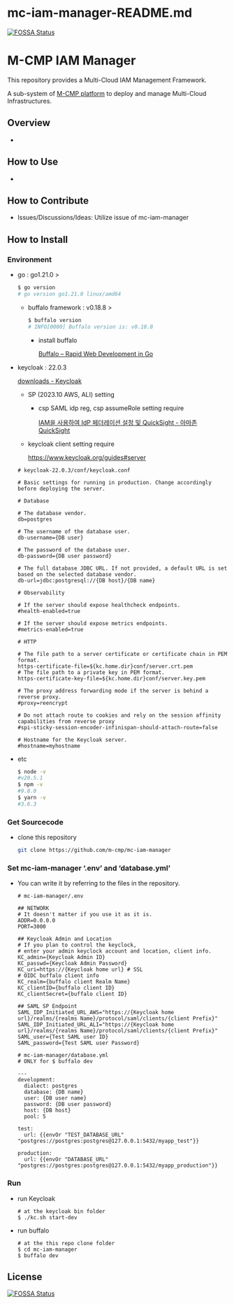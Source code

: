 # mc-iam-manager-README.md
[![FOSSA Status](https://app.fossa.com/api/projects/git%2Bgithub.com%2Fm-cmp%2Fmc-iam-manager.svg?type=shield)](https://app.fossa.com/projects/git%2Bgithub.com%2Fm-cmp%2Fmc-iam-manager?ref=badge_shield)


# M-CMP IAM Manager

This repository provides a Multi-Cloud IAM Management Framework.

A sub-system of [M-CMP platform](https://github.com/m-cmp/docs/tree/main) to deploy and manage Multi-Cloud Infrastructures.

## Overview

- 

## How to Use

- 

## How to Contribute

- Issues/Discussions/Ideas: Utilize issue of mc-iam-manager

## How to Install

### Environment

- go : go1.21.0 >
    
    ```bash
    $ go version
    # go version go1.21.0 linux/amd64
    ```
    
    - buffalo framework : v0.18.8 >
        
        ```bash
        $ buffalo version
        # INFO[0000] Buffalo version is: v0.18.8
        ```
        
        - install buffalo
            
            [Buffalo – Rapid Web Development in Go](https://gobuffalo.io/documentation/getting_started/installation/)
            
- keycloak : 22.0.3
    
    [downloads - Keycloak](https://www.keycloak.org/downloads)
    
    - SP (2023.10 AWS, ALI) setting
        - csp SAML idp reg, csp assumeRole setting require
            
            [IAM을 사용하여 IdP 페더레이션 설정 및 QuickSight - 아마존 QuickSight](https://docs.aws.amazon.com/ko_kr/quicksight/latest/user/external-identity-providers-setting-up-saml.html)
            
    - keycloak client setting require
        
        https://www.keycloak.org/guides#server
        
    
    ```
    # keycloak-22.0.3/conf/keycloak.conf
    
    # Basic settings for running in production. Change accordingly before deploying the server.
    
    # Database
    
    # The database vendor.
    db=postgres
    
    # The username of the database user.
    db-username={DB user}
    
    # The password of the database user.
    db-password={DB user password}
    
    # The full database JDBC URL. If not provided, a default URL is set based on the selected database vendor.
    db-url=jdbc:postgresql://{DB host}/{DB name}
    
    # Observability
    
    # If the server should expose healthcheck endpoints.
    #health-enabled=true
    
    # If the server should expose metrics endpoints.
    #metrics-enabled=true
    
    # HTTP
    
    # The file path to a server certificate or certificate chain in PEM format.
    https-certificate-file=${kc.home.dir}conf/server.crt.pem
    # The file path to a private key in PEM format.
    https-certificate-key-file=${kc.home.dir}conf/server.key.pem
    
    # The proxy address forwarding mode if the server is behind a reverse proxy.
    #proxy=reencrypt
    
    # Do not attach route to cookies and rely on the session affinity capabilities from reverse proxy
    #spi-sticky-session-encoder-infinispan-should-attach-route=false
    
    # Hostname for the Keycloak server.
    #hostname=myhostname
    ```
    
- etc
    
    ```bash
    $ node -v
    #v20.5.1
    $ npm -v
    #9.8.0
    $ yarn -v
    #3.6.3
    ```
    

### Get Sourcecode

- clone this repository
    
    ```bash
    git clone https://github.com/m-cmp/mc-iam-manager
    ```
    

### Set mc-iam-manager ‘.env’ and ‘database.yml’

- You can write it by referring to the files in the repository.
    
    ```
    # mc-iam-manager/.env
    
    ## NETWORK
    # It doesn't matter if you use it as it is.
    ADDR=0.0.0.0 
    PORT=3000
    
    ## Keycloak Admin and Location
    # If you plan to control the keyclock,
    # enter your admin keyclock account and location, client info.
    KC_admin={Keycloak Admin ID}
    KC_passwd={Keycloak Admin Password}
    KC_uri=https://{Keycloak home url} # SSL
    # OIDC buffalo client info
    KC_realm={buffalo client Realm Name}
    KC_clientID={buffalo client ID}
    KC_clientSecret={buffalo client ID}
    
    ## SAML SP Endpoint
    SAML_IDP_Initiated_URL_AWS="https://{Keycloak home url}/realms/{realms Name}/protocol/saml/clients/{client Prefix}"
    SAML_IDP_Initiated_URL_ALI="https://{Keycloak home url}/realms/{realms Name}/protocol/saml/clients/{client Prefix}"
    SAML_user={Test SAML user ID}
    SAML_password={Test SAML user Password}
    ```
    
    ```
    # mc-iam-manager/database.yml
    # ONLY for $ buffalo dev
    
    ---
    development:
      dialect: postgres
      database: {DB name}
      user: {DB user name}
      password: {DB user password}
      host: {DB host}
      pool: 5
    
    test:
      url: {{envOr "TEST_DATABASE_URL" "postgres://postgres:postgres@127.0.0.1:5432/myapp_test"}}
    
    production:
      url: {{envOr "DATABASE_URL" "postgres://postgres:postgres@127.0.0.1:5432/myapp_production"}}
    ```
    

### Run

- run Keycloak
    
    ```
    # at the keycloak bin folder
    $ ./kc.sh start-dev
    ```
    
- run buffalo
  
    ```
    # at the this repo clone folder
    $ cd mc-iam-manager
    $ buffalo dev
    ```


## License
[![FOSSA Status](https://app.fossa.com/api/projects/git%2Bgithub.com%2Fm-cmp%2Fmc-iam-manager.svg?type=large)](https://app.fossa.com/projects/git%2Bgithub.com%2Fm-cmp%2Fmc-iam-manager?ref=badge_large)